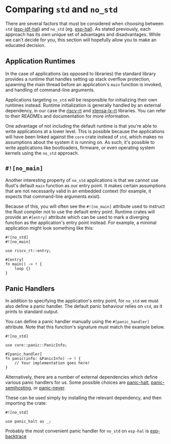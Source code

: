 # Comparing `std` and `no_std`

There are several factors that must be considered when choosing between `std` ([esp-idf-hal]) and `no_std` (eg. [esp-hal]). As stated previously, each approach has its own unique set of advantages and disadvantages. While we can't decide for you, this section will hopefully allow you to make an educated decision.

[esp-idf-hal]: https://github.com/esp-rs/esp-idf-hal
[esp-hal]: https://github.com/esp-rs/esp-hal

## Application Runtimes

In the case of applications (as opposed to libraries) the standard library provides a runtime that handles setting up stack overflow protection, spawning the main thread before an application's `main` function is invoked, and handling of command-line arguments.

Applications targeting `no_std` will be responsible for initializing their own runtimes instead. Runtime initialization is generally handled by an external dependency, in our case the [riscv-rt] and [xtensa-lx-rt] libraries. You can refer to their READMEs and documentation for more information.

One advantage of not including the default runtime is that you're able to write applications at a lower level. This is possible because the applications will have been linked against the `core` crate instead of `std`, which makes no assumptions about the system it is running on. As such, it's possible to write applications like bootloaders, firmware, or even operating system kernels using the `no_std` approach.

[riscv-rt]: https://github.com/rust-embedded/riscv-rt
[xtensa-lx-rt]: https://github.com/esp-rs/xtensa-lx-rt

## `#![no_main]`

Another interesting property of `no_std` applications is that we cannot use Rust's default `main` function as our entry point. It makes certain assumptions that are not necessarily valid in an embedded context (for example, it expects that command-line arguments exist).

Because of this, you will often see the `#![no_main]` attribute used to instruct the Rust compiler not to use the default entry point. Runtime crates will provide an `#[entry]` attribute which can be used to mark a diverging function as the application's entry point instead. For example, a minimal application might look something like this:

```rust,ignore
#![no_std]
#![no_main]

use riscv_rt::entry;

#[entry]
fn main() -> ! {
    loop {}
}
```

## Panic Handlers

In addition to specifying the application's entry point, for `no_std` we must also define a panic handler. The default panic behaviour relies on `std`, as it prints to standard output.

You can define a panic handler manually using the `#[panic_handler]` attribute. Note that this function's signature _must_ match the example below.

```rust,ignore
#![no_std]

use core::panic::PanicInfo;

#[panic_handler]
fn panic(info: &PanicInfo) -> ! {
    // Your implementation goes here!
}
```

Alternatively, there are a number of external dependencies which define various panic handlers for us. Some possible choices are [panic-halt], [panic-semihosting], or [panic-never].

These can be used simply by installing the relevant dependency, and then importing the crate:

```rust,ignore
#![no_std]

use panic_halt as _;
```

Probably the most convenient panic handler for `no_std` on `esp-hal` is [esp-backtrace]

[panic-halt]: https://github.com/korken89/panic-halt
[panic-semihosting]: https://github.com/rust-embedded/cortex-m/tree/master/panic-semihosting
[panic-never]: https://github.com/japaric/panic-never
[esp-backtrace]: https://github.com/esp-rs/esp-backtrace
